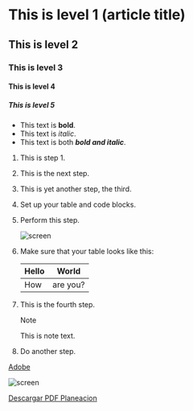 # This is level 1 (article title)
## This is level 2
### This is level 3
#### This is level 4
##### This is level 5

*   This text is **bold**.
*   This text is *italic*.
*   This text is both ***bold and italic***.

1. This is step 1.
1. This is the next step.
1. This is yet another step, the third.


1. Set up your table and code blocks.
1. Perform this step.

   ![screen](https://experienceleague.adobe.com/docs/contributor/assets/adobe_standard_logo.png?lang=es)

1. Make sure that your table looks like this:

   | Hello | World |
   |---|---|
   | How | are you? |

1. This is the fourth step.

   >[!NOTE]
   >
   >This is note text.

1. Do another step.


[Adobe](https://www.adobe.com)


![screen](https://summa.es/wp-content/uploads/2022/07/barc%CC%A7a-thumbnail-1.png)

[Descargar PDF Planeacion](https://github.com/Qualiaverse/practica7Mayo/blob/main/planeacion.pdf)
